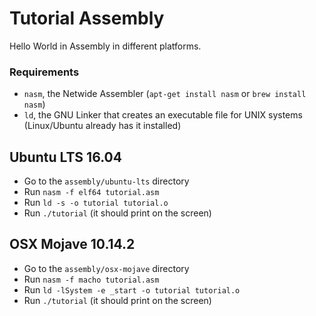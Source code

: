 # Tutorial Assembly

Hello World in Assembly in different platforms.

### Requirements

* `nasm`, the Netwide Assembler (`apt-get install nasm` or `brew install nasm`)
* `ld`, the GNU Linker that creates an executable file for UNIX systems (Linux/Ubuntu already has it installed)

## Ubuntu LTS 16.04
* Go to the `assembly/ubuntu-lts` directory
* Run `nasm -f elf64 tutorial.asm`
* Run `ld -s -o tutorial tutorial.o`
* Run `./tutorial` (it should print on the screen)
	
## OSX Mojave 10.14.2
* Go to the `assembly/osx-mojave` directory
* Run `nasm -f macho tutorial.asm`
* Run `ld -lSystem -e _start -o tutorial tutorial.o`
* Run `./tutorial` (it should print on the screen)
